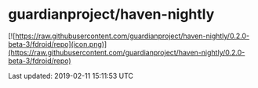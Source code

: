 
# guardianproject/haven-nightly

[![https://raw.githubusercontent.com/guardianproject/haven-nightly/0.2.0-beta-3/fdroid/repo](icon.png)](https://raw.githubusercontent.com/guardianproject/haven-nightly/0.2.0-beta-3/fdroid/repo)

Last updated: 2019-02-11 15:11:53 UTC